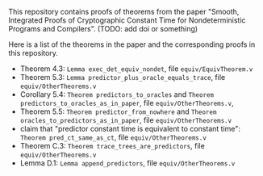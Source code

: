This repository contains proofs of theorems from the paper "Smooth, Integrated Proofs of Cryptographic Constant Time for Nondeterministic Programs and Compilers".  (TODO: add doi or something)

Here is a list of the theorems in the paper and the corresponding proofs in this repository.

* Theorem 4.3: `Lemma exec_det_equiv_nondet`, file `equiv/EquivTheorem.v`
* Theorem 5.3: `Lemma predictor_plus_oracle_equals_trace`, file `equiv/OtherTheorems.v`
* Corollary 5.4: `Theorem predictors_to_oracles` and `Theorem predictors_to_oracles_as_in_paper`, file `equiv/OtherTheorems.v`, 
* Theorem 5.5: `Theorem predictor_from_nowhere` and `Theorem oracles_to_predictors_as_in_paper`, file `equiv/OtherTheorems.v`
* claim that "predictor constant time is equivalent to constant time": `Theorem pred_ct_same_as_ct`, file `equiv/OtherTheorems.v`
* Theorem C.3: `Theorem trace_trees_are_predictors`, file `equiv/OtherTheorems.v`
* Lemma D.1: `Lemma append_predictors`, file `equiv/OtherTheorems.v`

